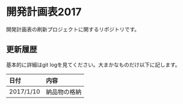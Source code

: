 # 開発計画表2017

開発計画表の刷新プロジェクトに関するリポジトリです。

## 更新履歴

基本的に詳細はgit logを見てください。大まかなものだけ以下に記します。


|日付|内容|
|:-|:-|
|2017/1/10|納品物の格納|

